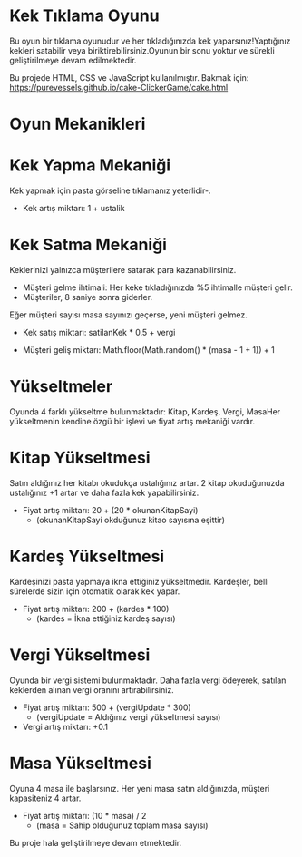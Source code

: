 # Kek Tıklama Oyunu

Bu oyun bir tıklama oyunudur ve her tıkladığınızda kek yaparsınız!Yaptığınız kekleri satabilir veya biriktirebilirsiniz.Oyunun bir sonu yoktur ve sürekli geliştirilmeye devam edilmektedir.

Bu projede HTML, CSS ve JavaScript kullanılmıştır.
Bakmak için: https://purevessels.github.io/cake-ClickerGame/cake.html

#  Oyun Mekanikleri

# Kek Yapma Mekaniği

Kek yapmak için pasta görseline tıklamanız yeterlidir-.
- Kek artış miktarı: 1 + ustalik

# Kek Satma Mekaniği

Keklerinizi yalnızca müşterilere satarak para kazanabilirsiniz.

- Müşteri gelme ihtimali: Her keke tıkladığınızda %5 ihtimalle müşteri gelir.
- Müşteriler, 8 saniye sonra giderler.

Eğer müşteri sayısı masa sayınızı geçerse, yeni müşteri gelmez.

- Kek satış miktarı: satilanKek * 0.5 + vergi

- Müşteri geliş miktarı: Math.floor(Math.random() * (masa - 1 + 1)) + 1

# Yükseltmeler

Oyunda 4 farklı yükseltme bulunmaktadır: Kitap, Kardeş, Vergi, MasaHer yükseltmenin kendine özgü bir işlevi ve fiyat artış mekaniği vardır.

# Kitap Yükseltmesi

Satın aldığınız her kitabı okudukça ustalığınız artar.
2 kitap okuduğunuzda ustalığınız +1 artar ve daha fazla kek yapabilirsiniz.
- Fiyat artış miktarı: 20 + (20 * okunanKitapSayi)
  - (okunanKitapSayi okduğunuz kitao sayısına eşittir)

# Kardeş Yükseltmesi

Kardeşinizi pasta yapmaya ikna ettiğiniz yükseltmedir.
Kardeşler, belli sürelerde sizin için otomatik olarak kek yapar.

- Fiyat artış miktarı: 200 + (kardes * 100)
  - (kardes = İkna ettiğiniz kardeş sayısı)

# Vergi Yükseltmesi

Oyunda bir vergi sistemi bulunmaktadır.
Daha fazla vergi ödeyerek, satılan keklerden alınan vergi oranını artırabilirsiniz.

- Fiyat artış miktarı: 500 + (vergiUpdate * 300)
  - (vergiUpdate = Aldığınız vergi yükseltmesi sayısı)
- Vergi artış miktarı: +0.1

# Masa Yükseltmesi

Oyuna 4 masa ile başlarsınız.
Her yeni masa satın aldığınızda, müşteri kapasiteniz 4 artar.

- Fiyat artış miktarı: (10 * masa) / 2
  - (masa = Sahip olduğunuz toplam masa sayısı)


Bu proje hala geliştirilmeye devam etmektedir.
